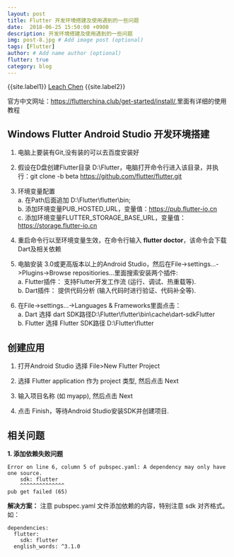 ```yaml
---
layout: post
title: Flutter 开发环境搭建及使用遇到的一些问题
date:  2018-06-25 15:50:00 +0900  
description: 开发环境搭建及使用遇到的一些问题
img: post-8.jpg # Add image post (optional)
tags: [Flutter]
author: # Add name author (optional)
flutter: true
category: blog
---
```


{{site.label1}} <a href="https://github.com/leach-chen/leach-chen.github.io/" target="\_blank">Leach Chen</a> {{site.label2}}

官方中文网址：<a href="https://flutterchina.club/get-started/install/" style="text-decoration: none;" target="\_blank" title="">https://flutterchina.club/get-started/install/</a>,里面有详细的使用教程


## Windows Flutter Android Studio 开发环境搭建 ##

1. 电脑上要装有Git,没有装的可以去百度安装好

1. 假设在D盘创建Flutter目录 D:\Flutter，电脑打开命令行进入该目录，并执行：git clone -b beta https://github.com/flutter/flutter.git

1. 环境变量配置<br>
a. 在Path后面追加 D:\Flutter\flutter\bin;<br>
b. 添加环境变量PUB_HOSTED_URL，变量值：https://pub.flutter-io.cn <br>
c. 添加环境变量FLUTTER_STORAGE_BASE_URL，变量值：https://storage.flutter-io.cn <br>

1. 重启命令行以至环境变量生效，在命令行输入 **flutter doctor**，该命令会下载Dart及相关依赖

1. 电脑安装 3.0或更高版本以上的Android Studio，然后在File->settings...->Plugins->Browse repositiories...里面搜索安装两个插件:<br>
a. Flutter插件： 支持Flutter开发工作流 (运行、调试、热重载等).<br>
b. Dart插件： 提供代码分析 (输入代码时进行验证、代码补全等). <br>

1. 在File->settings...->Languages & Frameworks里面点击：<br>
a. Dart 选择 dart SDK路径D:\Flutter\flutter\bin\cache\dart-sdkFlutter <br>
b. Flutter 选择 Flutter SDK路径 D:\Flutter\flutter

## 创建应用 ##
1. 打开Android Studio 选择 File>New Flutter Project

1. 选择 Flutter application 作为 project 类型, 然后点击 Next

1. 输入项目名称 (如 myapp), 然后点击 Next

1. 点击 Finish，等待Android Studio安装SDK并创建项目.


## 相关问题 ##

**1. 添加依赖失败问题**

```
Error on line 6, column 5 of pubspec.yaml: A dependency may only have one source.
    sdk: flutter
    ^^^^^^^^^^^^^^
pub get failed (65)
```

**解决方案：** 注意 pubspec.yaml 文件添加依赖的内容，特别注意 sdk 对齐格式。如：
```
dependencies:
  flutter:
    sdk: flutter
  english_words: ^3.1.0
```
